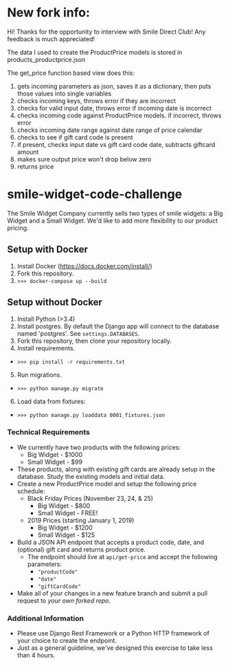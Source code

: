 # New fork info:

Hi! Thanks for the opportunity to interview with Smile Direct Club! Any feedback is much appreciated!

The data I used to create the ProductPrice models is stored in products_productprice.json

The get_price function based view does this:
1. gets incoming parameters as json, saves it as a dictionary, then puts those values into single variables
1. checks incoming keys, throws error if they are incorrect
1. checks for valid input date, throws error if incoming date is incorrect
1. checks incoming code against ProductPrice models. if incorrect, throws error
1. checks incoming date range against date range of price calendar
1. checks to see if gift card code is present
1. if present, checks input date vs gift card code date, subtracts giftcard amount
1. makes sure output price won't drop below zero
1. returns price

# smile-widget-code-challenge

The Smile Widget Company currently sells two types of smile widgets: a Big Widget and a Small Widget.  We'd like to add more flexibility to our product pricing.

## Setup with Docker
1. Install Docker (https://docs.docker.com/install/)
2. Fork this repository.
3. `>>> docker-compose up --build`

## Setup without Docker
1. Install Python (>3.4)
2. Install postgres.  By default the Django app will connect to the database named 'postgres'.  See `settings.DATABASES`.
3. Fork this repository, then clone your repository locally.
4. Install requirements.
  * `>>> pip install -r requirements.txt`
5. Run migrations.
  * `>>> python manage.py migrate`
6. Load data from fixtures:
  * `>>> python manage.py loaddata 0001_fixtures.json`

### Technical Requirements
* We currently have two products with the following prices:
    * Big Widget - $1000
    * Small Widget - $99
* These products, along with existing gift cards are already setup in the database.  Study the existing models and initial data.
* Create a new ProductPrice model and setup the following price schedule:    
  * Black Friday Prices (November 23, 24, & 25)
    * Big Widget - $800
    * Small Widget - FREE!
  * 2019 Prices (starting January 1, 2019)
    * Big Widget - $1200
    * Small Widget - $125
* Build a JSON API endpoint that accepts a product code, date, and (optional) gift card and returns product price.
  * The endpoint should live at `api/get-price` and accept the following parameters:
    * `"productCode"`
    * `"date"`
    * `"giftCardCode"`
* Make all of your changes in a new feature branch and submit a pull request to _your own forked repo_.

### Additional Information
* Please use Django Rest Framework or a Python HTTP framework of your choice to create the endpoint.
* Just as a general guideline, we've designed this exercise to take less than 4 hours.
